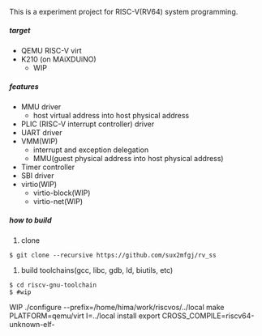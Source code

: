 This is a experiment project for RISC-V(RV64) system programming.

##### target
- QEMU RISC-V virt
- K210 (on MAiXDUiNO)
    - WIP

##### features
- MMU driver
    - host virtual address into host physical address
- PLIC (RISC-V interrupt controller) driver
- UART driver
- VMM(WIP)
    - interrupt and exception delegation
    - MMU(guest physical address into host physical address)
- Timer controller
- SBI driver
- virtio(WIP)
    - virtio-block(WIP)
    - virtio-net(WIP)

##### how to build
1. clone
```
$ git clone --recursive https://github.com/sux2mfgj/rv_ss
```

1. build toolchains(gcc, libc, gdb, ld, biutils, etc)
```
$ cd riscv-gnu-toolchain
$ #wip 
```
WIP
./configure --prefix=/home/hima/work/riscvos/../local
make PLATFORM=qemu/virt I=../local install
export CROSS_COMPILE=riscv64-unknown-elf-
